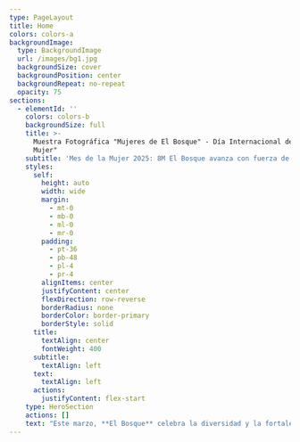 ```yaml
---
type: PageLayout
title: Home
colors: colors-a
backgroundImage:
  type: BackgroundImage
  url: /images/bg1.jpg
  backgroundSize: cover
  backgroundPosition: center
  backgroundRepeat: no-repeat
  opacity: 75
sections:
  - elementId: ''
    colors: colors-b
    backgroundSize: full
    title: >-
      Muestra Fotográfica "Mujeres de El Bosque" - Día Internacional de la
      Mujer"
    subtitle: 'Mes de la Mujer 2025: 8M El Bosque avanza con fuerza de mujer" '
    styles:
      self:
        height: auto
        width: wide
        margin:
          - mt-0
          - mb-0
          - ml-0
          - mr-0
        padding:
          - pt-36
          - pb-48
          - pl-4
          - pr-4
        alignItems: center
        justifyContent: center
        flexDirection: row-reverse
        borderRadius: none
        borderColor: border-primary
        borderStyle: solid
      title:
        textAlign: center
        fontWeight: 400
      subtitle:
        textAlign: left
      text:
        textAlign: left
      actions:
        justifyContent: flex-start
    type: HeroSection
    actions: []
    text: "Este marzo, **El Bosque** celebra la diversidad y la fortaleza de las mujeres que dan vida a nuestra comuna. En el marco del **Mes de la Mujer,** homenajearemos a 2000 vecinas a través de sus retratos, representando la riqueza y pluralidad de todas las mujeres bosquinas: trabajadoras, emprendedoras, estudiantes, cuidadoras, artistas y más.Estas imágenes reflejarán el esfuerzo, el compromiso y el coraje de quienes construyen día a día un El Bosque lleno de oportunidades e igualdad.\n\n**¡Juntas avanzamos con fuerza de mujer! \U0001F49C**\n\n****\n\n``\n"
---
```

